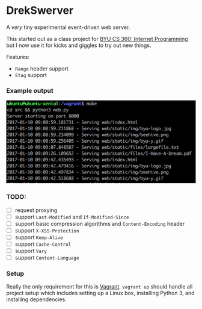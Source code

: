 DrekSwerver
=============

A *very* tiny experimental event-driven web server.

This started out as a class project for [BYU CS 360: Internet Programming](http://cs360.byu.edu/fall-2015/labs/web-server) but I now use it for kicks and giggles to try out new things.

Features:
- `Range` header support
- `Etag` support

### Example output
<img src="screenshots/stdout.png" width="600">

### TODO:
- [ ] request proxying
- [ ] support `Last-Modified` and `If-Modified-Since`
- [ ] support basic compression algorithms and `Content-Encoding` header
- [ ] support `X-XSS-Protection`
- [ ] support `Keep-Alive`
- [ ] support `Cache-Control`
- [ ] support `Vary`
- [ ] support `Content-Language`

### Setup
Really the only requirement for this is [Vagrant](https://www.vagrantup.com/). `vagrant up` should handle all project setup which includes setting up a Linux box, installing Python 3, and installing dependencies.

